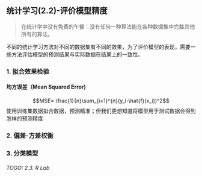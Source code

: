 ## 统计学习(2.2)-评价模型精度
> 在统计学中没有免费的午餐：没有任何一种算法能在各种数据集中完胜其他所有的算法。

不同的统计学习方法对不同的数据集有不同的效果，为了评价模型的表现，需要一些方法评估模型的预测结果与实际数据在结果上的一致性。
### 1. 拟合效果检验
#### 均方误差（Mean Squared Error)
$$MSE= \frac{1}{n}\sum_{i=1}^{n}(y_i-\hat{f}(x_i))^2$$
使用训练集数据拟合数据，预测精准；但我们更想知道将模型用于测试数据会得到怎样的预测精度

### 2. 偏差-方差权衡
 

### 3. 分类模型

###### TOGO: 2.3. R Lab
